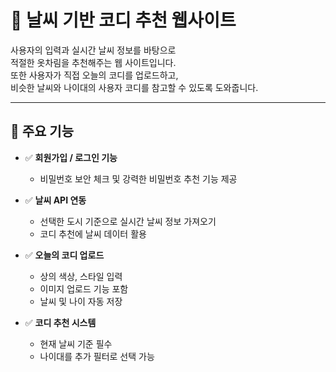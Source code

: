 # 👕 날씨 기반 코디 추천 웹사이트

사용자의 입력과 실시간 날씨 정보를 바탕으로  
적절한 옷차림을 추천해주는 웹 사이트입니다.  
또한 사용자가 직접 오늘의 코디를 업로드하고,  
비슷한 날씨와 나이대의 사용자 코디를 참고할 수 있도록 도와줍니다.

---

## 📌 주요 기능

- ✅ **회원가입 / 로그인 기능**
  - 비밀번호 보안 체크 및 강력한 비밀번호 추천 기능 제공

- ✅ **날씨 API 연동**
  - 선택한 도시 기준으로 실시간 날씨 정보 가져오기
  - 코디 추천에 날씨 데이터 활용

- ✅ **오늘의 코디 업로드**
  - 상의 색상, 스타일 입력
  - 이미지 업로드 기능 포함
  - 날씨 및 나이 자동 저장

- ✅ **코디 추천 시스템**
  - 현재 날씨 기준 필수
  - 나이대를 추가 필터로 선택 가능
